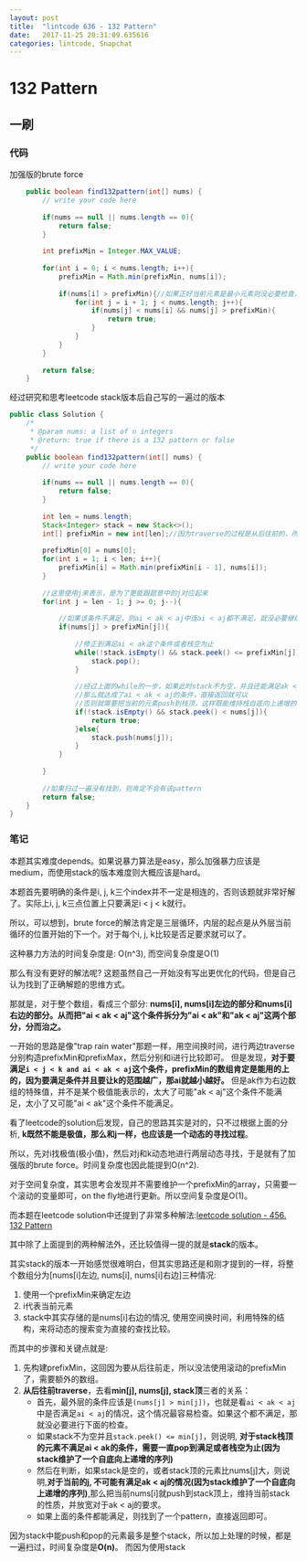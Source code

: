 ```yaml
---
layout: post
title:  "lintcode 636 - 132 Pattern"
date:   2017-11-25 20:31:09.635616
categories: lintcode, Snapchat
---
```


# 132 Pattern

## 一刷

### 代码

加强版的brute force
```java
    public boolean find132pattern(int[] nums) {
        // write your code here
        
        if(nums == null || nums.length == 0){
            return false;
        }
        
        int prefixMin = Integer.MAX_VALUE;
        
        for(int i = 0; i < nums.length; i++){
            prefixMin = Math.min(prefixMin, nums[i]);
            
            if(nums[i] > prefixMin){//如果正好当前元素是最小元素则没必要检查，肯定不会组成该pattern
                for(int j = i + 1; j < nums.length; j++){
                    if(nums[j] < nums[i] && nums[j] > prefixMin){
                        return true;
                    }
                }
            }
        }
        
        return false;
    }
```

经过研究和思考leetcode stack版本后自己写的一遍过的版本
```java
public class Solution {
    /*
     * @param nums: a list of n integers
     * @return: true if there is a 132 pattern or false
     */
    public boolean find132pattern(int[] nums) {
        // write your code here
        
        if(nums == null || nums.length == 0){
            return false;
        }
        
        int len = nums.length;
        Stack<Integer> stack = new Stack<>();
        int[] prefixMin = new int[len];//因为traverse的过程是从后往前的，所以没法使用滚动的prefixMin，需要预存整个数组
        
        prefixMin[0] = nums[0];
        for(int i = 1; i < len; i++){
            prefixMin[i] = Math.min(prefixMin[i - 1], nums[i]);
        }
        
        //这里使用j来表示，是为了更能跟题意中的j对应起来
        for(int j = len - 1; j >= 0; j--){
            
            //如果该条件不满足，则ai < ak < aj中连ai < aj都不满足，就没必要继续进行检查了
            if(nums[j] > prefixMin[j]){
                
                //修正到满足ai < ak这个条件或者栈空为止
                while(!stack.isEmpty() && stack.peek() <= prefixMin[j]){
                    stack.pop();
                }
                
                //经过上面的while的一步，如果此时stack不为空，并且还能满足ak < aj
                //那么就达成了ai < ak < aj的条件，直接返回就可以
                //否则就需要把当前的元素push到栈顶，这样既能维持栈自底向上递增的特性，并且能够相当于缩小ak,给aj更多可能的空间(不过有可能会在下一个while中被pop出去)
                if(!stack.isEmpty() && stack.peek() < nums[j]){
                    return true;
                }else{
                    stack.push(nums[j]);
                }
            }
            
        }
        
        //如果扫过一遍没有找到，则肯定不会有该pattern
        return false;
    }
}
```

### 笔记

本题其实难度depends。如果说暴力算法是easy，那么加强暴力应该是medium，而使用stack的版本难度则大概应该是hard。

本题首先要明确的条件是i, j, k三个index并不一定是相连的，否则该题就非常好解了。实际上i, j, k三点位置上只要满足i < j < k就行。

所以，可以想到，brute force的解法肯定是三层循环，内层的起点是从外层当前循环的位置开始的下一个。对于每个i, j, k比较是否足要求就可以了。

这种暴力方法的时间复杂度是: O(n^3), 而空间复杂度是O(1)

那么有没有更好的解法呢? 这题虽然自己一开始没有写出更优化的代码，但是自己认为找到了正确解题的思维方式。

那就是，对于整个数组，看成三个部分:
**nums[i], nums[i]左边的部分和nums[i]右边的部分。从而把"ai < ak < aj"这个条件拆分为"ai < ak"和"ak < aj"这两个部分，分而治之。**

一开始的思路是像"trap rain water"那题一样，用空间换时间，进行两边traverse分别构造prefixMin和prefixMax，然后分别和i进行比较即可。
但是发现，**对于要满足`i < j < k and ai < ak < aj`这个条件，prefixMin的数组肯定是能用的上的，因为要满足条件并且要让k的范围越广，那ai就越小越好。**
但是ak作为右边数组的特殊值，并不是某个极值能表示的，太大了可能"ak < aj"这个条件不能满足，太小了又可能"ai < ak"这个条件不能满足。

看了leetcode的solution后发现，自己的思路其实是对的，只不过根据上面的分析, **k既然不能是极值，那么和j一样，也应该是一个动态的寻找过程**。

所以，先对i找极值(极小值)，然后对j和k动态地进行两层动态寻找，于是就有了加强版的brute force。时间复杂度也因此能提到O(n^2).

对于空间复杂度，其实思考会发现并不需要维护一个prefixMin的array，只需要一个滚动的变量即可，on the fly地进行更新。所以空间复杂度是O(1)。

而本题在leetcode solution中还提到了非常多种解法:[leetcode solution -  456. 132 Pattern](https://leetcode.com/problems/132-pattern/solution/)

其中除了上面提到的两种解法外，还比较值得一提的就是**stack**的版本。

其实stack的版本一开始感觉很难明白，但其实思路还是和刚才提到的一样，将整个数组分为[nums[i]左边, nums[i], nums[i]右边]三种情况:
1. 使用一个prefixMin来确定左边
2. i代表当前元素
3. stack中其实存储的是nums[i]右边的情况, 使用空间换时间，利用特殊的结构，来将动态的搜索变为直接的查找比较。

而其中的步骤和关键点就是:
1. 先构建prefixMin，这回因为要从后往前走，所以没法使用滚动的prefixMin了，需要额外的数组。
2. **从后往前traverse**，去看**min[j], nums[j], stack顶**三者的关系：
    * 首先，最外层的条件应该是`(nums[j] > min[j])`，也就是看`ai < ak < aj`中是否满足`ai < aj`的情况，这个情况最容易检查。如果这个都不满足，那就没必要进行下面的检查。
    * 如果stack不为空并且`stack.peek() <= min[j]`，则说明, **对于stack栈顶的元素不满足ai < ak的条件，需要一直pop到满足或者栈空为止(因为stack维护了一个自底向上递增的序列)**
    * 然后在判断，如果stack是空的，或者stack顶的元素比nums[j]大，则说明,**对于当前的j, 不可能有满足ak < aj的情况(因为stack维护了一个自底向上递增的序列)**,那么把当前nums[i]就push到stack顶上，维持当前stack的性质，并放宽对于ak < aj的要求。
    * 如果上面的条件都能满足，则找到了一个pattern，直接返回即可。

因为stack中能push和pop的元素最多是整个stack，所以加上处理的时候，都是一遍扫过，时间复杂度是**O(n)**。
而因为使用stack